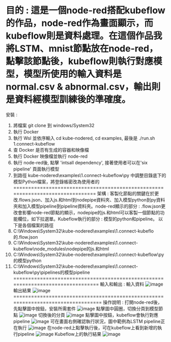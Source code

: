 目的 :
這是一個node-red搭配kubeflow的作品，node-red作為畫面顯示，而kubeflow則是資料處理。在這個作品我將LSTM、mnist節點放在node-red，點擊該節點後，kubeflow則執行對應模型，模型所使用的輸入資料是normal.csv & abnormal.csv，輸出則是資料經模型訓練後的準確度。
===========================================================================
安裝 :
1. 將檔案 git clone 到 windows/System32
2. 執行 Docker
3. 執行 Wsl 並依序輸入 cd kube-nodered,  cd examples, 最後是 ./run.sh 1.connect-kubeflow
4. 查 Docker 是否有生成的容器和映像檔
5. 執行 Docker 映像檔並執行 node-red
6. 執行 node-red後, 點擊 'intsall dependency', 接著使用者可以在'six pipeline' 頁面執行模型
7. 到路徑 kube-nodered\examples\1.connect-kubeflow\py 中調整目錄底下的模型Python檔案，將登錄帳密改為使用者的
===============================================================================
架構 :
客製化節點的關鍵在於更改.flows.json、加入js.和html到nodepipe資料夾、加入模型python到py資料夾和加入模型pipeline到pipeline資料夾。node-red顯示的部分 :  .flow.json更改會影響node-red節點的顯示，nodepipe的js.和html可以客製一個節點的功能欄位，如下拉選單。Kubeflow執行的部分 : 模型的python和pipeline。
以下是各個檔案的路徑
1.	C:\Windows\System32\kube-nodered\examples\1.connect-kubeflo的.flow.json
2.	C:\Windows\System32\kube-nodered\examples\1.connect-kubeflow\node_modules\nodepipe的js.和html
3.	C:\Windows\System32\kube-nodered\examples\1.connect-kubeflow\py的模型python
4.	C:\Windows\System32\kube-nodered\examples\1.connect-kubeflow\py\pipelines的模型pipeline
================================================================================
輸入和輸出 :
輸入資料
![image](https://github.com/NootNoot0/Tunghai-CS-project/assets/161794667/773957ef-5aeb-4321-b0b2-8dfd712c1356)
輸出結果
![image](https://github.com/NootNoot0/Tunghai-CS-project/assets/161794667/721fba7b-5aaf-4539-bd54-9f40b4d63de8)
=================================================================================
操作說明 :
打開node-red後，先點擊圖中按鈕，安裝所需套件
![image](https://github.com/NootNoot0/Tunghai-CS-project/assets/161794667/653de771-bba0-4408-acbb-a5174e34475f)
點擊圖中圓圈，切換分頁到模型節點
![image](https://github.com/NootNoot0/Tunghai-CS-project/assets/161794667/82516d3f-4c72-4ee0-89cf-79aa699ce51e)
切換後的分頁
![image](https://github.com/NootNoot0/Tunghai-CS-project/assets/161794667/2b89c8cc-4c89-44d5-9a4a-52e69be2170e)
點擊圖中按鈕，kubeflow會執行對應pipeline
![image](https://github.com/NootNoot0/Tunghai-CS-project/assets/161794667/16fb3142-a75b-42e7-a7c3-13bb8b955765)
可在畫面右側確認執行狀況，圖中範例為LSTM pipeline正在執行
![image](https://github.com/NootNoot0/Tunghai-CS-project/assets/161794667/90829686-8627-4304-9047-1151ac02f59f)
在node-red上點擊執行後，可在kubeflow上看到新增的執行pipeline
![image](https://github.com/NootNoot0/Tunghai-CS-project/assets/161794667/f6fd314e-7365-430c-978f-ca1ab0f18e18)
Kubeflow上的執行結果
![image](https://github.com/NootNoot0/Tunghai-CS-project/assets/161794667/ba16438c-92bd-4f04-b369-b191abfd97f5)










